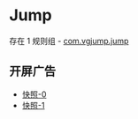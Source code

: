 # Jump

存在 1 规则组 - [com.vgjump.jump](/src/apps/com.vgjump.jump.ts)

## 开屏广告

- [快照-0](https://i.gkd.li/i/14790888)
- [快照-1](https://i.gkd.li/i/14446438)
